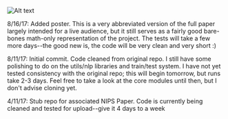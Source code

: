 ![Alt text](poster.png?raw=true "Title")

8/16/17: Added poster. This is a very abbreviated version of the full paper largely intended for a live audience, but it still serves as a fairly good bare-bones math-only representation of the project. The tests will take a few more days--the good new is, the code will be very clean and very short :)

8/11/17: Initial commit. Code cleaned from original repo. I still have some polishing to do on the utils/nlp libraries and train/test system. I have not yet tested consistency with the original repo; this will begin tomorrow, but runs take 2-3 days. Feel free to take a look at the core modules until then, but I don't advise cloning yet.

4/11/17: Stub repo for associated NIPS Paper. Code is currently being cleaned and tested for upload--give it 4 days to a week
